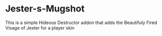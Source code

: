 # Jester-s-Mugshot
This is a simple Hideous Destructor addon that adds the Beautifuly Fired Visage of Jester for a player skin
